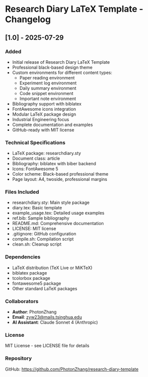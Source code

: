 # Research Diary LaTeX Template - Changelog

## [1.0] - 2025-07-29

### Added
- Initial release of Research Diary LaTeX Template
- Professional black-based design theme
- Custom environments for different content types:
  - Paper reading environment
  - Experiment log environment
  - Daily summary environment
  - Code snippet environment
  - Important note environment
- Bibliography support with biblatex
- FontAwesome icons integration
- Modular LaTeX package design
- Industrial Engineering focus
- Complete documentation and examples
- GitHub-ready with MIT license

### Technical Specifications
- LaTeX package: researchdiary.sty
- Document class: article
- Bibliography: biblatex with biber backend
- Icons: FontAwesome 5
- Color scheme: Black-based professional theme
- Page layout: A4, twoside, professional margins

### Files Included
- researchdiary.sty: Main style package
- diary.tex: Basic template
- example_usage.tex: Detailed usage examples
- ref.bib: Sample bibliography
- README.md: Comprehensive documentation
- LICENSE: MIT license
- .gitignore: GitHub configuration
- compile.sh: Compilation script
- clean.sh: Cleanup script

### Dependencies
- LaTeX distribution (TeX Live or MiKTeX)
- biblatex package
- tcolorbox package
- fontawesome5 package
- Other standard LaTeX packages

### Collaborators
- **Author**: PhotonZhang
- **Email**: zyw23@mails.tsinghua.edu
- **AI Assistant**: Claude Sonnet 4 (Anthropic)

### License
MIT License - see LICENSE file for details

### Repository
GitHub: https://github.com/PhotonZhang/research-diary-template 